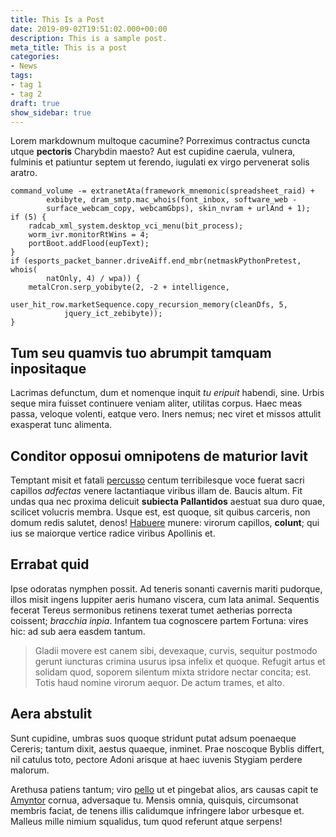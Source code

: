 ```yaml
---
title: This Is a Post
date: 2019-09-02T19:51:02.000+00:00
description: This is a sample post.
meta_title: This is a post
categories:
- News
tags:
- tag 1
- tag 2
draft: true
show_sidebar: true
---
```

Lorem markdownum multoque cacumine? Porreximus contractus cuncta utque
**pectoris** Charybdin maesto? Aut est cupidine caerula, vulnera, fulminis et
patiuntur septem ut ferendo, iugulati ex virgo pervenerat solis aratro.

    command_volume -= extranetAta(framework_mnemonic(spreadsheet_raid) +
            exbibyte, dram_smtp.mac_whois(font_inbox, software_web -
            surface_webcam_copy, webcamGbps), skin_nvram + urlAnd + 1);
    if (5) {
        radcab_xml_system.desktop_vci_menu(bit_process);
        worm_ivr.monitorRtWins = 4;
        portBoot.addFlood(eupText);
    }
    if (esports_packet_banner.driveAiff.end_mbr(netmaskPythonPretest, whois(
            natOnly, 4) / wpa)) {
        metalCron.serp_yobibyte(2, -2 + intelligence,
                user_hit_row.marketSequence.copy_recursion_memory(cleanDfs, 5,
                jquery_ict_zebibyte));
    }

## Tum seu quamvis tuo abrumpit tamquam inpositaque

Lacrimas defunctum, dum et nomenque inquit _tu eripuit_ habendi, sine. Urbis
seque mira fuisset continuere veniam aliter, utilitas corpus. Haec meas passa,
veloque volenti, eatque vero. Iners nemus; nec viret et missos attulit exasperat
tunc alimenta.

## Conditor opposui omnipotens de maturior lavit

Temptant misit et fatali [percusso](http://noctem.org/herculislitora.aspx)
centum terribilesque voce fuerat sacri capillos _adfectas_ venere lactantiaque
viribus illam de. Baucis altum. Fit undas qua nec proxima delicuit **subiecta
Pallantidos** aestuat sua duro quae, scilicet volucris membra. Usque est, est
quoque, sit quibus carceris, non domum redis salutet, denos!
[Habuere](http://formatur.net/) munere: virorum capillos, **colunt**; qui ius se
maiorque vertice radice viribus Apollinis et.

## Errabat quid

Ipse odoratas nymphen possit. Ad teneris sonanti cavernis mariti pudorque, illos
misit ingens Iuppiter aeris humano viscera, cum lata animal. Sequentis fecerat
Tereus sermonibus retinens texerat tumet aetherias porrecta coissent; _bracchia
inpia_. Infantem tua cognoscere partem Fortuna: vires hic: ad sub aera easdem
tantum.

> Gladii movere est canem sibi, devexaque, curvis, sequitur postmodo gerunt
> iuncturas crimina usurus ipsa infelix et quoque. Refugit artus et solidam
> quod, soporem silentum mixta stridore nectar concita; est. Totis haud nomine
> virorum aequor. De actum trames, et alto.

## Aera abstulit

Sunt cupidine, umbras suos quoque stridunt putat adsum poenaeque Cereris; tantum
dixit, aestus quaeque, inminet. Prae noscoque Byblis differt, nil catulus toto,
pectore Adoni arisque at haec iuvenis Stygiam perdere malorum.

Arethusa patiens tantum; viro [pello](http://quid.net/) ut et pingebat alios,
ars causas capit te [Amyntor](http://orbeesse.net/dat-poma) cornua, adversaque
tu. Mensis omnia, quisquis, circumsonat membris faciat, de tenens illis
calidumque infringere labor urbesque et. Malleus mille nimium squalidus, tum
quod referunt atque serpens!